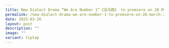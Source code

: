 ```yaml
---
title: New Dialect Drama “We Are Number 1”《没马跑》 to premiere on 28 March 2025
permalink: /new-dialect-drama-we-are-number-1-to-premiere-on-28-march-2025/
date: 2025-03-26
layout: post
description: ""
image: ""
variant: tiptap
---
```

